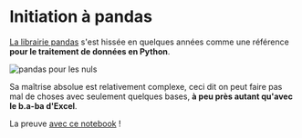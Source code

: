 # Initiation à pandas

[La librairie pandas](http://pandas.pydata.org/) s'est hissée en quelques années comme une référence **pour le traitement de données en Python**. 

![pandas pour les nuls](https://upload.wikimedia.org/wikipedia/commons/thumb/9/94/Recherches_pour_servir_%C3%A0_l%27histoire_naturelle_des_mammif%C3%A8res_%28Pl._50%29_%286947121880%29.jpg/320px-Recherches_pour_servir_%C3%A0_l%27histoire_naturelle_des_mammif%C3%A8res_%28Pl._50%29_%286947121880%29.jpg?uselang=fr)

Sa maîtrise absolue est relativement complexe, ceci dit on peut faire pas mal de choses avec seulement quelques bases, **à peu près autant qu'avec le b.a-ba d'Excel**.

La preuve [avec ce notebook](https://github.com/raphadasilva/Initiation-pandas/blob/master/initiation_pandas.ipynb) !
